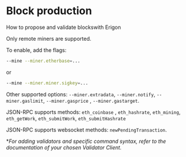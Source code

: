 # Block production

How to propose and validate blockswith Erigon

Only remote miners are supported.

To enable, add the flags:

```bash
--mine --miner.etherbase=...
```
or

```bash
--mine --miner.miner.sigkey=...
```

Other supported options: `--miner.extradata`, `--miner.notify`, `--miner.gaslimit`, `--miner.gasprice` , `--miner.gastarget`.

JSON-RPC supports methods: `eth_coinbase` , `eth_hashrate`, `eth_mining`, `eth_getWork`, `eth_submitWork`, `eth_submitHashrate`

JSON-RPC supports websocket methods: `newPendingTransaction`.

**For adding validators and specific command syntax, refer to the documentation of your chosen Validator Client.*